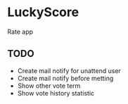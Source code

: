 # LuckyScore
Rate app
## TODO
* Create mail notify for unattend user
* Create mail notify before metting
* Show other vote term
* Show vote history statistic
